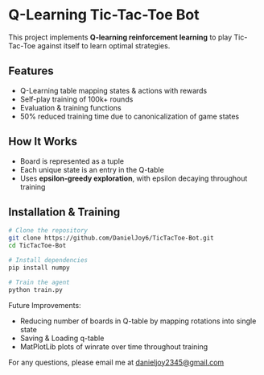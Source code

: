 # Q-Learning Tic-Tac-Toe Bot

This project implements **Q-learning reinforcement learning** to play Tic-Tac-Toe against itself to learn optimal strategies.

## Features
- Q-Learning table mapping states & actions with rewards  
- Self-play training of 100k+ rounds  
- Evaluation & training functions
- 50% reduced training time due to canonicalization of game states

## How It Works
- Board is represented as a tuple  
- Each unique state is an entry in the Q-table  
- Uses **epsilon-greedy exploration**, with epsilon decaying throughout training  

## Installation & Training

```bash
# Clone the repository
git clone https://github.com/DanielJoy6/TicTacToe-Bot.git
cd TicTacToe-Bot

# Install dependencies
pip install numpy

# Train the agent
python train.py
```

Future Improvements:
* Reducing number of boards in Q-table by mapping rotations into single state
* Saving & Loading q-table
* MatPlotLib plots of winrate over time throughout training

For any questions, please email me at danieljoy2345@gmail.com
